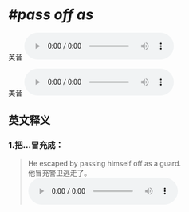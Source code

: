 # ***\#pass off as*** 
英音
<audio src="./media/pass off as1_AAC.aac" controls="controls"></audio>

美音
<audio src="./media/pass off as2_AAC.aac" controls="controls"></audio>



  

英文释义
---
### 1.**把…冒充成：**  

 > He escaped by passing himself off as a guard.   
 > 他冒充警卫逃走了。    
<audio src="./media/pass-14.aac" controls="controls"></audio>


